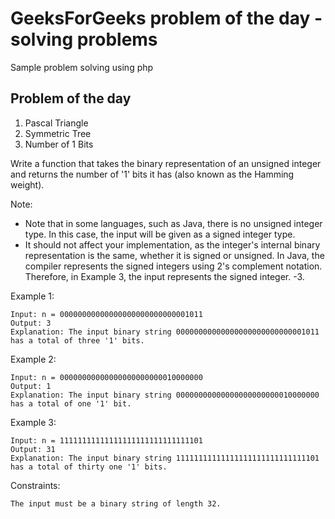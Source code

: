 # GeeksForGeeks problem of the day - solving problems

Sample problem solving using php

## Problem of the day
1. Pascal Triangle
2. Symmetric Tree
3. Number of 1 Bits
   
Write a function that takes the binary representation of an unsigned integer and returns the number of '1' bits it has (also known as the Hamming weight).

Note:

- Note that in some languages, such as Java, there is no unsigned integer type. In this case, the input will be given as a signed integer type. 
- It should not affect your implementation, as the integer's internal binary representation is the same, whether it is signed or unsigned.
    In Java, the compiler represents the signed integers using 2's complement notation. Therefore, in Example 3, the input represents the signed integer. -3.

Example 1:
```
Input: n = 00000000000000000000000000001011
Output: 3
Explanation: The input binary string 00000000000000000000000000001011 has a total of three '1' bits.
```

Example 2:

```
Input: n = 00000000000000000000000010000000
Output: 1
Explanation: The input binary string 00000000000000000000000010000000 has a total of one '1' bit.

```

Example 3:
```
Input: n = 11111111111111111111111111111101
Output: 31
Explanation: The input binary string 11111111111111111111111111111101 has a total of thirty one '1' bits.
```


Constraints:

    The input must be a binary string of length 32.
